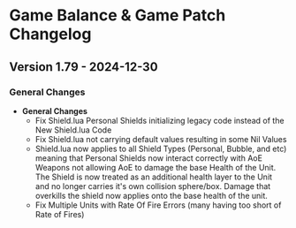 # Game Balance & Game Patch Changelog

## Version 1.79 - 2024-12-30
### General Changes

- **General Changes**
    - Fix Shield.lua Personal Shields initializing legacy code instead of the New Shield.lua Code
    - Fix Shield.lua not carrying default values resulting in some Nil Values
    - Shield.lua now applies to all Shield Types (Personal, Bubble, and etc) meaning that Personal Shields now interact correctly with AoE Weapons not allowing AoE to damage the base Health of the Unit. The Shield is now treated as an additional health layer to the Unit and no longer carries it's own collision sphere/box. Damage that overkills the shield now applies onto the base health of the unit.
    - Fix Multiple Units with Rate Of Fire Errors (many having too short of Rate of Fires)
